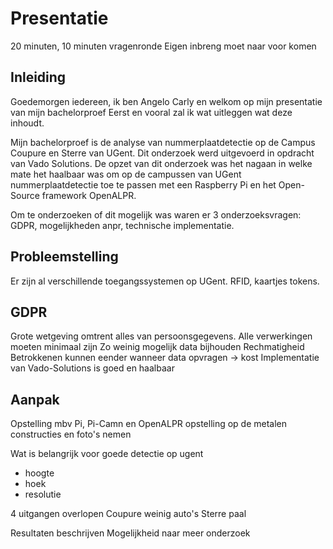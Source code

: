 # Presentatie
20 minuten, 10 minuten vragenronde
Eigen inbreng moet naar voor komen

## Inleiding
Goedemorgen iedereen, ik ben Angelo Carly en welkom op mijn presentatie van mijn bachelorproef
Eerst en vooral zal ik wat uitleggen wat deze inhoudt.

Mijn bachelorproef is de analyse van nummerplaatdetectie op de Campus Coupure en Sterre van UGent. Dit onderzoek werd uitgevoerd in opdracht van Vado Solutions. De opzet van dit onderzoek was het nagaan in welke mate het haalbaar was om op de campussen van UGent nummerplaatdetectie toe te passen met een Raspberry Pi en het Open-Source framework OpenALPR.

Om te onderzoeken of dit mogelijk was waren er 3 onderzoeksvragen: GDPR, mogelijkheden anpr, technische implementatie.

## Probleemstelling
Er zijn al verschillende toegangssystemen op UGent. RFID, kaartjes tokens. 


## GDPR
Grote wetgeving omtrent alles van persoonsgegevens.
Alle verwerkingen moeten minimaal zijn
Zo weinig mogelijk data bijhouden
Rechmatigheid
Betrokkenen kunnen eender wanneer data opvragen -> kost
Implementatie van Vado-Solutions is goed en haalbaar

## Aanpak
Opstelling mbv Pi, Pi-Camn en OpenALPR
opstelling op de metalen constructies en foto's nemen

Wat is belangrijk voor goede detectie op ugent
- hoogte
- hoek
- resolutie

4 uitgangen overlopen
Coupure weinig auto's
Sterre paal

Resultaten beschrijven
Mogelijkheid naar meer onderzoek

